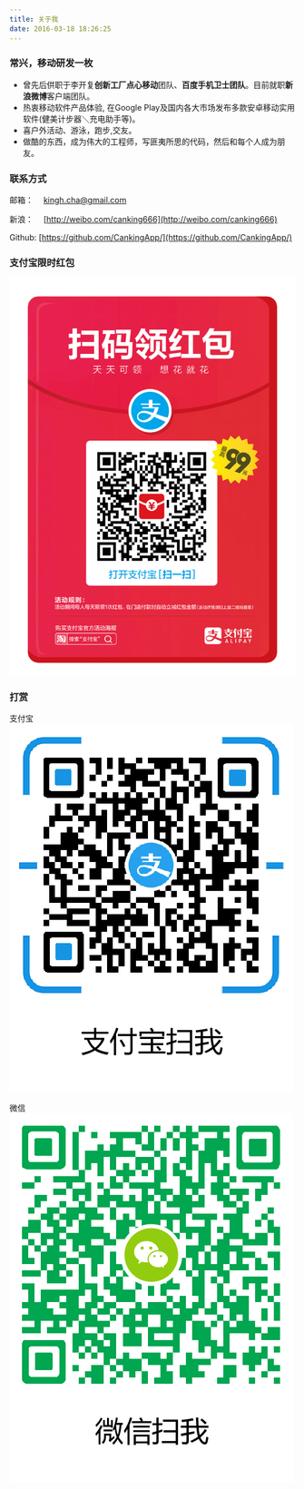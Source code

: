 ```yaml
---
title: 关于我
date: 2016-03-18 18:26:25
---
```



### 常兴，移动研发一枚
* 曾先后供职于李开复**创新工厂点心移动**团队、**百度手机卫士团队**。目前就职**新浪微博**客户端团队。
* 热衷移动软件产品体验, 在Google Play及国内各大市场发布多款安卓移动实用软件(健美计步器＼充电助手等)。
* 喜户外活动、游泳，跑步,交友。
* 做酷的东西，成为伟大的工程师，写匪夷所思的代码，然后和每个人成为朋友。 

### 联系方式

邮箱：　 <a href="mailto:kingh.cha@gmail.com">kingh.cha@gmail.com</a>

新浪：　 [http://weibo.com/canking666](http://weibo.com/canking666)

Github:  [https://github.com/CankingApp/](https://github.com/CankingApp/)

### 支付宝限时红包


![每日可领](index/bonus.jpg)

### 打赏

支付宝
![](index/zhifubao.jpg)

微信
![](index/weixin.jpg)


